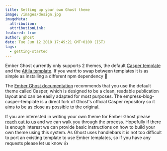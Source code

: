 ```yaml
---
title: Setting up your own Ghost theme
image: /images/design.jpg
imageMeta:
  attribution:
  attributionLink:
featured: true
author: ghost
date: Tue Jun 12 2018 17:49:21 GMT+0100 (IST)
tags:
  - getting-started
---
```

Ember Ghost currently only supports 2 themes, the default [Casper template](https://github.com/stonecircle/empress-blog-casper-template) and the [Attila template](https://github.com/stonecircle/empress-blog-attila-template). If you want to swap between templates it is as simple as installing a different npm dependency 🎉

The [Ember Ghost documentation](https://github.com/stonecircle/empress-blog/blob/master/README.md) recommends that you use the default theme called Casper, which is designed to be a clean, readable publication layout and can be easily adapted for most purposes. The empress-blog-casper-template is a direct fork of Ghost's official Casper repository so it aims to be as close as possible to the original.

If you are interested in writing your own theme for Ember Ghost please [reach out to us](https://stonecircle.io) and we can walk you through the process. Hopefully if there is enough interest we can provide basic instructions on how to build your own theme using this system. As Ghost uses handlebars it is not too difficult to port an existing template to use Ember templates, so if you have any requests please let us know 👍
